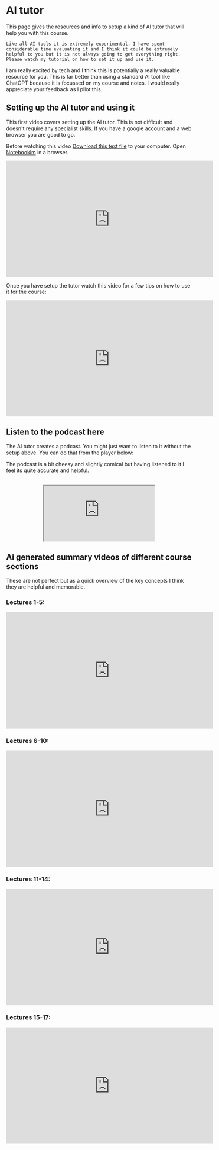 # AI tutor

This page gives the resources and info to setup a kind of AI tutor that will help you with this course. 

```{warning}
Like all AI tools it is extremely experimental. I have spent considerable time evaluating it and I think it could be extremely helpful to you but it is not always going to get everything right. Please watch my tutorial on how to set it up and use it. 
```

I am really excited by tech and I think this is potentially a really valuable resource for you. This is far better than using a standard AI tool like ChatGPT because it is focussed on my course and notes. I would really appreciate your feedback as I pilot this. 

## Setting up the AI tutor and using it

This first video covers setting up the AI tutor. This is not difficult and doesn't require any specialist skills. If you have a google account and a web browser you are good to go.

Before watching this video <a href="https://phys3009.github.io/content/info_course/resources/notebooklm.txt">Download this text file</a> to your computer. Open <a href="https://notebooklm.google/">Notebooklm</a> in a browser.

<div style="text-align: center;">
<iframe width="560" height="315" src="https://youtube.com/embed/akJHddhKDrM?si=TnT8Ty-JJPZmSOIe" title="YouTube video player" frameborder="0" allow="accelerometer; autoplay; clipboard-write; encrypted-media; gyroscope; picture-in-picture; web-share" referrerpolicy="strict-origin-when-cross-origin" allowfullscreen></iframe>
</div>

Once you have setup the tutor watch this video for a few tips on how to use it for the course:

<div style="text-align: center;">
<iframe width="560" height="315" src="https://youtube.com/embed/Jg6lP2fTDwU?si=dsQhEzL06X7A01YF" title="YouTube video player" frameborder="0" allow="accelerometer; autoplay; clipboard-write; encrypted-media; gyroscope; picture-in-picture; web-share" referrerpolicy="strict-origin-when-cross-origin" allowfullscreen></iframe>
</div>


## Listen to the podcast here

The AI tutor creates a podcast. You might just want to listen to it without the setup above. You can do that from the player below:

The podcast is a bit cheesy and slightly comical but having listened to it I feel its quite accurate and helpful.

<br>
<div style="text-align: center;">
<iframe src="https://unixweb.nottingham.ac.uk/~ppzmis/phys3009/videos/PHYS3009_aipodcast.wav" style="display: block; margin: 0 auto;"></iframe>
</div>

## Ai generated summary videos of different course sections

These are not perfect but as a quick overview of the key concepts I think they are helpful and memorable.

### Lectures 1-5:

<div style="text-align: center;">
<iframe width="560" height="315" src="https://youtube.com/embed/HIohy_j1UBQ?si=JlT0LyF2M6zH2Njx" title="YouTube video player" frameborder="0" allow="accelerometer; autoplay; clipboard-write; encrypted-media; gyroscope; picture-in-picture; web-share" referrerpolicy="strict-origin-when-cross-origin" allowfullscreen></iframe>
</div>

### Lectures 6-10:

<div style="text-align: center;">
<iframe width="560" height="315" src="https://youtu.be/Jg6lP2fTDwU" title="YouTube video player" frameborder="0" allow="accelerometer; autoplay; clipboard-write; encrypted-media; gyroscope; picture-in-picture; web-share" referrerpolicy="strict-origin-when-cross-origin" allowfullscreen></iframe>
</div>

### Lectures 11-14:

<div style="text-align: center;">
<iframe width="560" height="315" src="https://youtu.be/Jg6lP2fTDwU" title="YouTube video player" frameborder="0" allow="accelerometer; autoplay; clipboard-write; encrypted-media; gyroscope; picture-in-picture; web-share" referrerpolicy="strict-origin-when-cross-origin" allowfullscreen></iframe>
</div>

### Lectures 15-17:

<div style="text-align: center;">
<iframe width="560" height="315" src="https://youtu.be/Jg6lP2fTDwU" title="YouTube video player" frameborder="0" allow="accelerometer; autoplay; clipboard-write; encrypted-media; gyroscope; picture-in-picture; web-share" referrerpolicy="strict-origin-when-cross-origin" allowfullscreen></iframe>
</div>